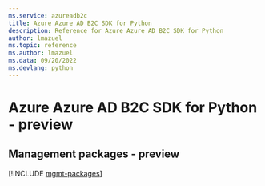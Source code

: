 ```yaml
---
ms.service: azureadb2c
title: Azure Azure AD B2C SDK for Python
description: Reference for Azure Azure AD B2C SDK for Python
author: lmazuel
ms.topic: reference
ms.author: lmazuel
ms.data: 09/20/2022
ms.devlang: python
---
```

# Azure Azure AD B2C SDK for Python - preview

## Management packages - preview
[!INCLUDE [mgmt-packages](azure-ad-b2c-mgmt-index.md)]